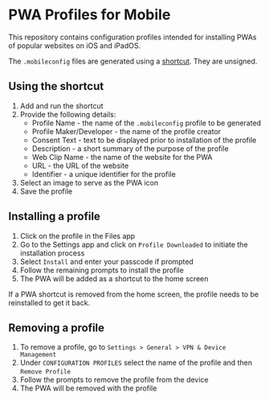 # PWA Profiles for Mobile
This repository contains configuration profiles intended for installing PWAs of popular websites on iOS and iPadOS.

The `.mobileconfig` files are generated using a [shortcut](https://www.icloud.com/shortcuts/2783f3c18699445c846816ee5a2e12ea). They are unsigned.

## Using the shortcut

1. Add and run the shortcut
2. Provide the following details:
   - Profile Name - the name of the `.mobileconfig` profile to be generated
   - Profile Maker/Developer - the name of the profile creator
   - Consent Text - text to be displayed prior to installation of the profile
   - Description - a short summary of the purpose of the profile
   - Web Clip Name - the name of the website for the PWA
   - URL - the URL of the website
   - Identifier - a unique identifier for the profile
3. Select an image to serve as the PWA icon
4. Save the profile

## Installing a profile

1. Click on the profile in the Files app
2. Go to the Settings app and click on `Profile Downloaded` to initiate the installation process
3. Select `Install` and enter your passcode if prompted
4. Follow the remaining prompts to install the profile
5. The PWA will be added as a shortcut to the home screen

If a PWA shortcut is removed from the home screen, the profile needs to be reinstalled to get it back.

## Removing a profile

1. To remove a profile, go to `Settings > General > VPN & Device Management`
2. Under `CONFIGURATION PROFILES` select the name of the profile and then `Remove Profile`
3. Follow the prompts to remove the profile from the device
4. The PWA will be removed with the profile
